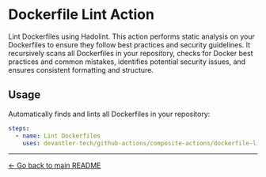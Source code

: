 # Dockerfile Lint Action

Lint Dockerfiles using Hadolint. This action performs static analysis on your Dockerfiles to ensure they follow best practices and security guidelines. It recursively scans all Dockerfiles in your repository, checks for Docker best practices and common mistakes, identifies potential security issues, and ensures consistent formatting and structure.

## Usage

Automatically finds and lints all Dockerfiles in your repository:

```yaml
steps:
  - name: Lint Dockerfiles
    uses: devantler-tech/github-actions/composite-actions/dockerfile-lint-action@{ref} # ref
```

---

[← Go back to main README](../../README.md#composite-actions)
